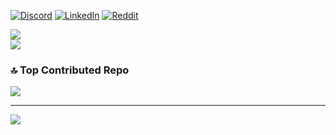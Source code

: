 

[![Discord](https://img.shields.io/badge/Discord-%237289DA.svg?logo=discord&logoColor=white)](https://discord.gg/Pamu_Wick#9764) [![LinkedIn](https://img.shields.io/badge/LinkedIn-%230077B5.svg?logo=linkedin&logoColor=white)](https://linkedin.com/in/PamuWick) [![Reddit](https://img.shields.io/badge/Reddit-%23FF4500.svg?logo=Reddit&logoColor=white)](https://reddit.com/user/GuestOne1922) 


![](https://github-readme-streak-stats.herokuapp.com/?user=Pamu-Wick&theme=dark&hide_border=false)<br/>
![](https://github-readme-stats.vercel.app/api/top-langs/?username=Pamu-Wick&theme=dark&hide_border=false&include_all_commits=false&count_private=false&layout=compact)


### 🔝 Top Contributed Repo
![](https://github-contributor-stats.vercel.app/api?username=Pamu-Wick&limit=5&theme=dark&combine_all_yearly_contributions=true)

---
[![](https://visitcount.itsvg.in/api?id=Pamu-Wick&icon=0&color=0)](https://visitcount.itsvg.in)


